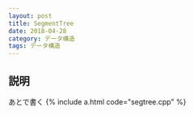 ```yaml
---
layout: post
title: SegmentTree
date: 2018-04-28
category: データ構造
tags: データ構造
---
```


## 説明
あとで書く
{% include a.html code="segtree.cpp" %}